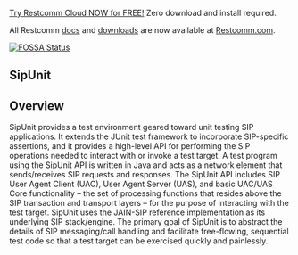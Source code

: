 


[Try Restcomm Cloud NOW for FREE!](https://www.restcomm.com/sign-up/) Zero download and install required.


All Restcomm [docs](https://www.restcomm.com/docs/) and [downloads](https://www.restcomm.com/downloads/) are now available at [Restcomm.com](https://www.restcomm.com).





[![FOSSA Status](https://app.fossa.io/api/projects/git%2Bhttps%3A%2F%2Fgithub.com%2FRestComm%2Fsipunit.svg?type=shield)](https://app.fossa.io/projects/git%2Bhttps%3A%2F%2Fgithub.com%2FRestComm%2Fsipunit?ref=badge_shield)

SipUnit
-------

Overview
-------
SipUnit provides a test environment geared toward unit testing SIP applications. It extends the JUnit test framework to incorporate SIP-specific assertions, and it provides a high-level API for performing the SIP operations needed to interact with or invoke a test target. A test program using the SipUnit API is written in Java and acts as a network element that sends/receives SIP requests and responses. The SipUnit API includes SIP User Agent Client (UAC), User Agent Server (UAS), and basic UAC/UAS Core functionality – the set of processing functions that resides above the SIP transaction and transport layers – for the purpose of interacting with the test target. SipUnit uses the JAIN-SIP reference implementation as its underlying SIP stack/engine. The primary goal of SipUnit is to abstract the details of SIP messaging/call handling and facilitate free-flowing, sequential test code so that a test target can be exercised quickly and painlessly.

